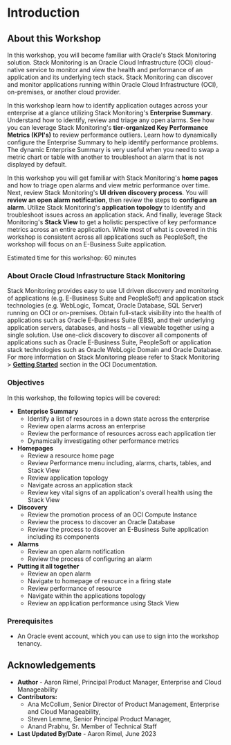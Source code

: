 # Introduction

## About this Workshop

In this workshop, you will become familiar with Oracle's Stack Monitoring solution. Stack Monitoring is an Oracle Cloud Infrastructure (OCI) cloud-native service to monitor and view the health and performance of an application and its underlying tech stack. Stack Monitoring can discover and monitor applications running within Oracle Cloud Infrastructure (OCI), on-premises, or another cloud provider.

In this workshop learn how to identify application outages across your enterprise at a glance utilizing Stack Monitoring's **Enterprise Summary**. Understand how to identify, review and triage any open alarms. See how you can leverage Stack Monitoring's **tier-organized Key Performance Metrics (KPI's)** to review performance outliers. Learn how to dynamically configure the Enterprise Summary to help identify performance problems. The dynamic Enterprise Summary is very useful when you need to swap a metric chart or table with another to troubleshoot an alarm that is not displayed by default.

In this workshop you will get familiar with Stack Monitoring's **home pages** and how to triage open alarms and view metric performance over time. Next, review Stack Monitoring's **UI driven discovery process**. You will **review an open alarm notification**, then review the steps to **configure an alarm**. Utilize Stack Monitoring's **application topology** to identify and troubleshoot issues across an application stack. And finally, leverage Stack Monitoring's **Stack View** to get a holistic perspective of key performance metrics across an entire application. While most of what is covered in this workshop is consistent across all applications such as PeopleSoft, the workshop will focus on an E-Business Suite application. 

Estimated time for this workshop: 60 minutes

### About Oracle Cloud Infrastructure Stack Monitoring

Stack Monitoring provides easy to use UI driven discovery and monitoring of applications (e.g. E-Business Suite and PeopleSoft) and application stack technologies (e.g. WebLogic, Tomcat, Oracle Database, SQL Server) running on OCI or on-premises. Obtain full-stack visibility into the health of applications such as Oracle E-Business Suite (EBS), and their underlying application servers, databases, and hosts – all viewable together using a single solution. Use one-click discovery to discover all components of applications such as Oracle E-Business Suite, PeopleSoft or application stack technologies such as Oracle WebLogic Domain and Oracle Database. For more information on Stack Monitoring please refer to Stack Monitoring > **[Getting Started](https://docs.oracle.com/en-us/iaas/stack-monitoring/index.html)** section in the OCI Documentation.


### Objectives

In this workshop, the following topics will be covered:
* **Enterprise Summary**
    - Identify a list of resources in a down state across the enterprise
    - Review open alarms across an enterprise
    - Review the performance of resources across each application tier
    - Dynamically investigating other performance metrics
* **Homepages**
    - Review a resource home page
    - Review Performance menu including, alarms, charts, tables, and Stack View
    - Review application topology
    - Navigate across an application stack
    - Review key vital signs of an application's overall health using the Stack View
* **Discovery**
    - Review the promotion process of an OCI Compute Instance
    - Review the process to discover an Oracle Database
    - Review the process to discover an E-Business Suite application including its components
* **Alarms**
    - Review an open alarm notification
    - Review the process of configuring an alarm
* **Putting it all together**
    - Review an open alarm
    - Navigate to homepage of resource in a firing state
    - Review performance of resource
    - Navigate within the applications topology
    - Review an application performance using Stack View

### Prerequisites

* An Oracle event account, which you can use to sign into the workshop tenancy.

## Acknowledgements

* **Author** - Aaron Rimel, Principal Product Manager, Enterprise and Cloud Manageability
* **Contributors:** 
    * Ana McCollum, Senior Director of Product Management, Enterprise and Cloud Manageability,  
    * Steven Lemme, Senior Principal Product Manager,  
    * Anand Prabhu, Sr. Member of Technical Staff
* **Last Updated By/Date** - Aaron Rimel, June 2023
